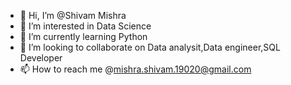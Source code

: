 - 👋 Hi, I’m @Shivam Mishra
- 👀 I’m interested in Data Science
- 🌱 I’m currently learning Python 
- 💞️ I’m looking to collaborate on Data analysit,Data engineer,SQL Developer
- 📫 How to reach me @mishra.shivam.19020@gmail.com

<!---
ShivShlok/ShivShlok is a ✨ special ✨ repository because its `README.md` (this file) appears on your GitHub profile.
You can click the Preview link to take a look at your changes.
--->
